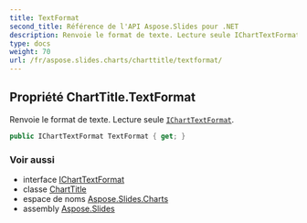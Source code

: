 ```yaml
---
title: TextFormat
second_title: Référence de l'API Aspose.Slides pour .NET
description: Renvoie le format de texte. Lecture seule IChartTextFormat aspose.slides.charts/icharttextformat.
type: docs
weight: 70
url: /fr/aspose.slides.charts/charttitle/textformat/
---
```


## Propriété ChartTitle.TextFormat

Renvoie le format de texte. Lecture seule [`IChartTextFormat`](../../icharttextformat).

```csharp
public IChartTextFormat TextFormat { get; }
```

### Voir aussi

* interface [IChartTextFormat](../../icharttextformat)
* classe [ChartTitle](../../charttitle)
* espace de noms [Aspose.Slides.Charts](../../charttitle)
* assembly [Aspose.Slides](../../../)

<!-- NE PAS MODIFIER : généré par xmldocmd pour Aspose.Slides.dll -->